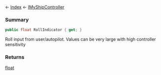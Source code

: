 ← [Index](Api-Index) ← [IMyShipController](Sandbox.ModAPI.Ingame.IMyShipController)

### Summary

```csharp
public float RollIndicator { get; }
```

Roll input from user/autopilot. Values can be very large with high controller sensitivity

### Returns

[float](System.Single)

